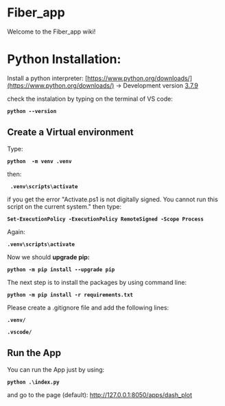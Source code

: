 ﻿# Fiber_app
Welcome to the Fiber_app wiki!


# Python Installation:




Install a python interpreter: [https://www.python.org/downloads/](https://www.python.org/downloads/) -> Development version [3.7.9](https://www.python.org/downloads/release/python-379/ ) 

check the instalation by typing on the terminal of VS code:

**`python --version`**

## Create a Virtual environment 



 Type: 

**`python  -m venv .venv`**



then: 

**` .venv\scripts\activate`**



if you get the error "Activate.ps1 is not digitally signed. You cannot run this script on the current system." then type:

**`Set-ExecutionPolicy -ExecutionPolicy RemoteSigned -Scope Process`**



Again: 

**`.venv\scripts\activate`**

Now we should **upgrade pip:**

**`python -m pip install --upgrade pip`**

The next step is to install the packages by using command line:


**`python -m pip install -r requirements.txt`**



Please create a .gitignore file and add the following lines:

**`.venv/`**

**`.vscode/`**


##  Run the App 

You can run the App just by using: 

**`python .\index.py`**

and go to the page (default): http://127.0.0.1:8050/apps/dash_plot  
